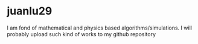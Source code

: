 # juanlu29
I am fond of mathematical and physics based algorithms/simulations. I will probably upload such kind of works to my github repository

